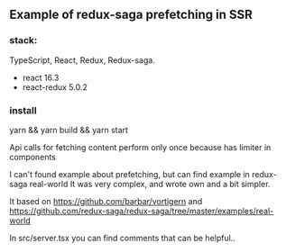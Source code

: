 ## Example of redux-saga prefetching in SSR
### stack:
TypeScript, React, Redux, Redux-saga.
* react 16.3
* react-redux 5.0.2

### install
yarn && yarn build && yarn start

Api calls for fetching content perform only once because has limiter in components

I can't found example about prefetching, but can find example in redux-saga real-world
It was very complex, and wrote own and a bit simpler.

It based on https://github.com/barbar/vortigern and https://github.com/redux-saga/redux-saga/tree/master/examples/real-world

In src/server.tsx you can find comments that can be helpful..
